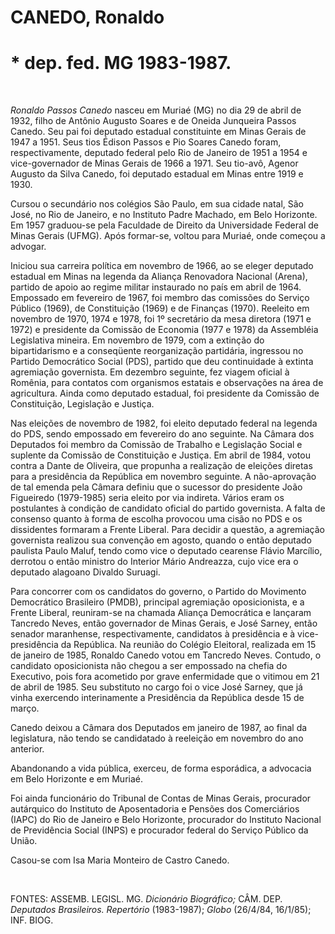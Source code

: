 CANEDO, Ronaldo
===============

\* dep. fed. MG 1983-1987.
==========================

 

*Ronaldo Passos Canedo* nasceu em Muriaé (MG) no dia 29 de abril de
1932, filho de Antônio Augusto Soares e de Oneida Junqueira Passos
Canedo. Seu pai foi deputado estadual constituinte em Minas Gerais de
1947 a 1951. Seus tios Édison Passos e Pio Soares Canedo foram,
respectivamente, deputado federal pelo Rio de Janeiro de 1951 a 1954 e
vice-governador de Minas Gerais de 1966 a 1971. Seu tio-avô, Agenor
Augusto da Silva Canedo, foi deputado estadual em Minas entre 1919 e
1930.

Cursou o secundário nos colégios São Paulo, em sua cidade natal, São
José, no Rio de Janeiro, e no Instituto Padre Machado, em Belo
Horizonte. Em 1957 graduou-se pela Faculdade de Direito da Universidade
Federal de Minas Gerais (UFMG). Após formar-se, voltou para Muriaé, onde
começou a advogar.

Iniciou sua carreira política em novembro de 1966, ao se eleger deputado
estadual em Minas na legenda da Aliança Renovadora Nacional (Arena),
partido de apoio ao regime militar instaurado no país em abril de 1964.
Empossado em fevereiro de 1967, foi membro das comissões do Serviço
Público (1969), de Constituição (1969) e de Finanças (1970). Reeleito em
novembro de 1970, 1974 e 1978, foi 1º secretário da mesa diretora (1971
e 1972) e presidente da Comissão de Economia (1977 e 1978) da Assembléia
Legislativa mineira. Em novembro de 1979, com a extinção do
bipartidarismo e a conseqüente reorganização partidária, ingressou no
Partido Democrático Social (PDS), partido que deu continuidade à extinta
agremiação governista. Em dezembro seguinte, fez viagem oficial à
Romênia, para contatos com organismos estatais e observações na área de
agricultura. Ainda como deputado estadual, foi presidente da Comissão de
Constituição, Legislação e Justiça.

Nas eleições de novembro de 1982, foi eleito deputado federal na legenda
do PDS, sendo empossado em fevereiro do ano seguinte. Na Câmara dos
Deputados foi membro da Comissão de Trabalho e Legislação Social e
suplente da Comissão de Constituição e Justiça. Em abril de 1984, votou
contra a Dante de Oliveira, que propunha a realização de eleições
diretas para a presidência da República em novembro seguinte. A
não-aprovação de tal emenda pela Câmara definiu que o sucessor do
presidente João Figueiredo (1979-1985) seria eleito por via indireta.
Vários eram os postulantes à condição de candidato oficial do partido
governista. A falta de consenso quanto à forma de escolha provocou uma
cisão no PDS e os dissidentes formaram a Frente Liberal. Para decidir a
questão, a agremiação governista realizou sua convenção em agosto,
quando o então deputado paulista Paulo Maluf, tendo como vice o deputado
cearense Flávio Marcílio, derrotou o então ministro do Interior Mário
Andreazza, cujo vice era o deputado alagoano Divaldo Suruagi.

Para concorrer com os candidatos do governo, o Partido do Movimento
Democrático Brasileiro (PMDB), principal agremiação oposicionista, e a
Frente Liberal, reuniram-se na chamada Aliança Democrática e lançaram
Tancredo Neves, então governador de Minas Gerais, e José Sarney, então
senador maranhense, respectivamente, candidatos à presidência e à
vice-presidência da República. Na reunião do Colégio Eleitoral,
realizada em 15 de janeiro de 1985, Ronaldo Canedo votou em Tancredo
Neves. Contudo, o candidato oposicionista não chegou a ser empossado na
chefia do Executivo, pois fora acometido por grave enfermidade que o
vitimou em 21 de abril de 1985. Seu substituto no cargo foi o vice José
Sarney, que já vinha exercendo interinamente a Presidência da República
desde 15 de março.

Canedo deixou a Câmara dos Deputados em janeiro de 1987, ao final da
legislatura, não tendo se candidatado à reeleição em novembro do ano
anterior.

Abandonando a vida pública, exerceu, de forma esporádica, a advocacia em
Belo Horizonte e em Muriaé.

Foi ainda funcionário do Tribunal de Contas de Minas Gerais, procurador
autárquico do Instituto de Aposentadoria e Pensões dos Comerciários
(IAPC) do Rio de Janeiro e Belo Horizonte, procurador do Instituto
Nacional de Previdência Social (INPS) e procurador federal do Serviço
Público da União.

Casou-se com Isa Maria Monteiro de Castro Canedo.

 

FONTES: ASSEMB. LEGISL. MG. *Dicionário Biográfico;* CÂM. DEP.
*Deputados Brasileiros. Repertório* (1983-1987); *Globo* (26/4/84,
16/1/85); INF. BIOG.
